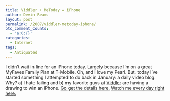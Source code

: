 ```yaml
---
title: Viddler + MeToday = iPhone
author: Devin Reams
layout: post
permalink: /2007/viddler-metoday-iphone/
btc_comment_counts:
  - 'a:0:{}'
categories:
  - Internet
tags:
  - Antiquated
---
```

I didn&#8217;t wait in line for an iPhone today. Largely because I&#8217;m on a great MyFaves Family Plan at T-Mobile. Oh, and I love my Pearl. But, today I&#8217;ve started something I attempted to do back in January: a daily video blog. Why? a) I hate failing and b) my favorite guys at [Viddler][1] are having a drawing to win an iPhone. [Go get the details here.][2] [Watch me every day right here.][3]

 [1]: http://www.viddler.com/
 [2]: http://www.viddler.com/explore/sandieman/videos/224/
 [3]: http://www.viddler.com/explore/devinreams/tags/metoday